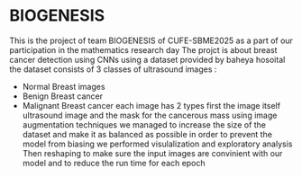 # BIOGENESIS
This is the project of team BIOGENESIS of CUFE-SBME2025 as a part of our participation in the mathematics research day
The projct is about breast cancer detection using CNNs using a dataset provided by baheya hosoital
the dataset consists of 3 classes of ultrasound images :
- Normal Breast images
- Benign Breast cancer
- Malignant Breast cancer
each image has 2 types first the image itself ultrasound image and the mask for the cancerous mass
using image augmentation techniques we managed to increase the size of the dataset and make it as balanced as possible in order to prevent the model from biasing
we performed visulalization and exploratory analysis
Then reshaping to make sure the input images are convinient with our model and to reduce the run time for each epoch
